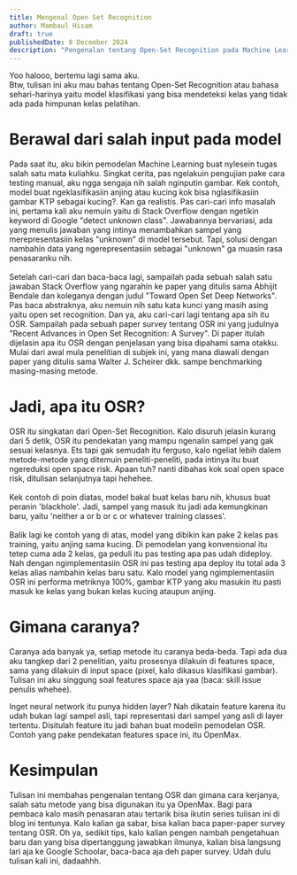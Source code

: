 ```yaml
---
title: Mengenal Open Set Recognition
author: Mambaul Hisam
draft: true
publishedDate: 8 December 2024
description: "Pengenalan tentang Open-Set Recognition pada Machine Learning."
---
```

Yoo halooo, bertemu lagi sama aku.\
Btw, tulisan ini aku mau bahas tentang Open-Set Recognition atau bahasa sehari-harinya yaitu model klasifikasi yang bisa mendeteksi kelas yang tidak ada pada himpunan kelas pelatihan.

# Berawal dari salah input pada model
Pada saat itu, aku bikin pemodelan Machine Learning buat nylesein tugas salah satu mata kuliahku.
Singkat cerita, pas ngelakuin pengujian pake cara testing manual, aku ngga sengaja nih salah nginputin gambar.
Kek contoh, model buat ngeklasifikasiin anjing atau kucing kok bisa nglasifikasiin gambar KTP sebagai kucing?.
Kan ga realistis.
Pas cari-cari info masalah ini, pertama kali aku nemuin yaitu di Stack Overflow dengan ngetikin keyword di Google "detect unknown class".
Jawabannya bervariasi, ada yang menulis jawaban yang intinya menambahkan sampel yang merepresentasiin kelas "unknown" di model tersebut.
Tapi, solusi dengan nambahin data yang ngerepresentasiin sebagai "unknown" ga muasin rasa penasaranku nih.\
\
Setelah cari-cari dan baca-baca lagi, sampailah pada sebuah salah satu jawaban Stack Overflow yang ngarahin ke paper yang ditulis sama Abhijit Bendale dan koleganya dengan judul "Toward Open Set Deep Networks".
Pas baca abstraknya, aku nemuin nih satu kata kunci yang masih asing yaitu open set recognition. Dan ya, aku cari-cari lagi tentang apa sih itu OSR.
Sampailah pada sebuah paper survey tentang OSR ini yang judulnya "Recent Advances in Open Set Recognition: A Survey".
Di paper itulah dijelasin apa itu OSR dengan penjelasan yang bisa dipahami sama otakku.
Mulai dari awal mula penelitian di subjek ini, yang mana diawali dengan paper yang ditulis sama Walter J. Scheirer dkk. sampe benchmarking masing-masing metode.

# Jadi, apa itu OSR?
OSR itu singkatan dari Open-Set Recognition.
Kalo disuruh jelasin kurang dari 5 detik, OSR itu pendekatan yang mampu ngenalin sampel yang gak sesuai kelasnya. 
Ets tapi gak semudah itu ferguso, kalo ngeliat lebih dalem metode-metode yang ditemuin peneliti-peneliti, pada intinya itu buat ngereduksi open space risk.
Apaan tuh? nanti dibahas kok soal open space risk, ditulisan selanjutnya tapi hehehee.\
\
Kek contoh di poin diatas, model bakal buat kelas baru nih, khusus buat peranin 'blackhole'. 
Jadi, sampel yang masuk itu jadi ada kemungkinan baru, yaitu 'neither a or b or c or whatever training classes'.\
\
Balik lagi ke contoh yang di atas, model yang dibikin kan pake 2 kelas pas training, yaitu anjing sama kucing. 
Di pemodelan yang konvensional itu tetep cuma ada 2 kelas, ga peduli itu pas testing apa pas udah dideploy. 
Nah dengan ngimplementasiin OSR ini pas testing apa deploy itu total ada 3 kelas alias nambahin kelas baru satu. 
Kalo model yang ngimplementasiin OSR ini performa metriknya 100%, gambar KTP yang aku masukin itu pasti masuk ke kelas yang bukan kelas kucing ataupun anjing.

# Gimana caranya?
Caranya ada banyak ya, setiap metode itu caranya beda-beda. 
Tapi ada dua aku tangkep dari 2 penelitian, yaitu prosesnya dilakuin di features space, sama yang dilakuin di input space (pixel, kalo dikasus klasifikasi gambar). 
Tulisan ini aku singgung soal features space aja yaa (baca: skill issue penulis whehee).

Inget neural network itu punya hidden layer?
Nah dikatain feature karena itu udah bukan lagi sampel asli, tapi representasi dari sampel yang asli di layer tertentu. 
Disitulah feature itu jadi bahan buat modelin pemodelan OSR. 
Contoh yang pake pendekatan features space ini, itu OpenMax. 

# Kesimpulan 
Tulisan ini membahas pengenalan tentang OSR dan gimana cara kerjanya, salah satu metode yang bisa digunakan itu ya OpenMax. 
Bagi para pembaca kalo masih penasaran atau tertarik bisa ikutin series tulisan ini di blog ini tentunya. 
Kalo kalian ga sabar, bisa kalian baca paper-paper survey tentang OSR. 
Oh ya, sedikit tips, kalo kalian pengen nambah pengetahuan baru dan yang bisa dipertanggung jawabkan ilmunya, kalian bisa langsung lari aja ke Google Schoolar, baca-baca aja deh paper survey.
Udah dulu tulisan kali ini, dadaahhh.
